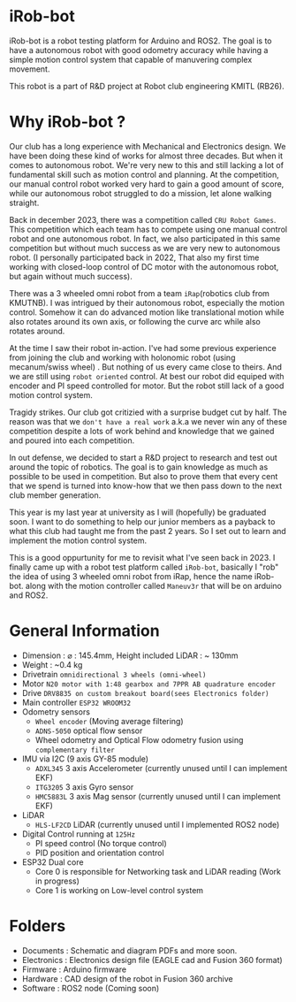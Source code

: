 # iRob-bot

iRob-bot is a robot testing platform for Arduino and ROS2.
The goal is to have a autonomous robot with good odometry accuracy while having a simple motion control system that capable of manuvering complex movement.  

This robot is a part of R&D project at Robot club engineering KMITL (RB26).

# Why iRob-bot ?

Our club has a long experience with Mechanical and Electronics design. We have been doing these kind of works for almost three decades. But when it comes to autonomous robot. We're very new to this and still lacking a lot of fundamental skill such as motion control and planning. At the competition, our manual control robot worked very hard to gain a good amount of score, while our autonomous robot struggled to do a mission, let alone walking straight. 

Back in december 2023, there was a competition called ```CRU Robot Games```. 
This competition which each team has to compete using one manual control robot 
and one autonomous robot. In fact, we also participated in this same competition 
but without much success as we are very new to autonomous robot. (I personally participated back in 2022, That also my first time working with closed-loop 
control of DC motor with the autonomous robot, but again without much success).

There was a 3 wheeled omni robot from a team ```iRap```(robotics club from KMUTNB). I was intrigued by their autonomous robot, especially the motion control. Somehow it can do advanced motion like translational motion while also rotates 
around its own axis, or following the curve arc while also rotates around.

At the time I saw their robot in-action. I've had some previous experience from joining the club and working with holonomic robot (using mecanum/swiss wheel) . 
But nothing of us every came close to theirs. And we are still using ```robot oriented``` control. At best our robot did equiped with encoder and PI speed controlled for motor. But the robot still lack of a good motion
control system.

Tragidy strikes. Our club got critizied with a surprise budget cut by half. The reason was that we ```don't have a real work``` a.k.a we never win any of these competition despite a lots of work behind and knowledge that we gained and poured into each competition.

In out defense, we decided to start a R&D project to research and test out around the topic of robotics. The goal is to gain knowledge as much as possible to be used in competition. But also to prove them that every cent that we spend is turned into know-how that we then pass down to the next club member generation. 

This year is my last year at university as I will (hopefully) be graduated soon. I want to do something to help our junior members as a payback to what this club had taught me from the past 2 years. So I set out to learn and implement the motion control system. 

This is a good oppurtunity for me to revisit what I've seen back in 2023. I finally came up with a robot test platform called ```iRob-bot```, basically I "rob" the idea of using 3 wheeled omni robot from iRap, hence the name iRob-bot. along with the motion controller called ```Maneuv3r``` that will be on arduino and ROS2. 

# General Information

- Dimension : ⌀ : 145.4mm, Height included LiDAR : ~ 130mm
- Weight : ~0.4 kg
- Drivetrain ```omnidirectional 3 wheels (omni-wheel)```
- Motor ```N20 motor with 1:48 gearbox and 7PPR AB quadrature encoder```
- Drive ```DRV8835 on custom breakout board(sees Electronics folder)```
- Main controller ```ESP32 WROOM32```
- Odometry sensors
    - ```Wheel encoder``` (Moving average filtering)    
    - ```ADNS-5050``` optical flow sensor 
	- Wheel odometry and Optical Flow odometry fusion using ```complementary filter```
- IMU via I2C (9 axis GY-85 module)
    - ```ADXL345``` 3 axis Accelerometer (currently unused until I can implement EKF)
    - ```ITG3205``` 3 axis Gyro sensor
    - ```HMC5883L``` 3 axis Mag sensor (currently unused until I can implement EKF)
- LiDAR
    - ```HLS-LF2CD``` LiDAR (currently unused until I implemented ROS2 node)
- Digital Control running at ```125Hz```
    - PI speed control (No torque control)
    - PID position and orientation control
- ESP32 Dual core
    - Core 0 is responsible for Networking task and LiDAR reading (Work in progress)
    - Core 1 is working on Low-level control system

# Folders
- Documents : Schematic and diagram PDFs and more soon.
- Electronics : Electronics design file (EAGLE cad and Fusion 360 format)
- Firmware : Arduino firmware
- Hardware : CAD design of the robot in Fusion 360 archive
- Software : ROS2 node (Coming soon)